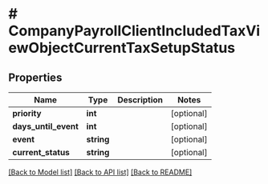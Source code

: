 # # CompanyPayrollClientIncludedTaxViewObjectCurrentTaxSetupStatus

## Properties

Name | Type | Description | Notes
------------ | ------------- | ------------- | -------------
**priority** | **int** |  | [optional]
**days_until_event** | **int** |  | [optional]
**event** | **string** |  | [optional]
**current_status** | **string** |  | [optional]

[[Back to Model list]](../../README.md#models) [[Back to API list]](../../README.md#endpoints) [[Back to README]](../../README.md)

